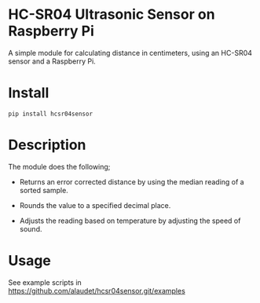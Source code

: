 HC-SR04 Ultrasonic Sensor on Raspberry Pi
=========================================

A simple module for calculating distance in centimeters, using an HC-SR04 sensor and a
Raspberry Pi.


Install
=======

    pip install hcsr04sensor

Description
===========
The module does the following;

* Returns an error corrected distance by using the median reading of a sorted
  sample.  

* Rounds the value to a specified decimal place.

* Adjusts the reading based on temperature by adjusting the speed of sound.

Usage
=====

See example scripts in https://github.com/alaudet/hcsr04sensor.git/examples
